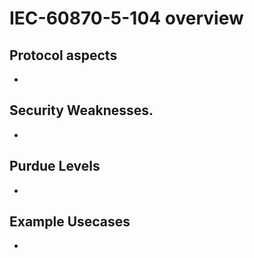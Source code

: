 # IEC-60870-5-104 overview

## Protocol aspects
- 

## Security Weaknesses.
- 

## Purdue Levels
- 

## Example Usecases
- 
